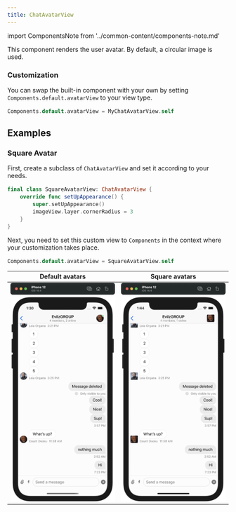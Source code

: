 ```yaml
---
title: ChatAvatarView
---
```


import ComponentsNote from '../common-content/components-note.md'

This component renders the user avatar. By default, a circular image is used. 

### Customization

You can swap the built-in component with your own by setting `Components.default.avatarView` to your view type.

```swift
Components.default.avatarView = MyChatAvatarView.self
```

<ComponentsNote />

## Examples

### Square Avatar

First, create a subclass of `ChatAvatarView` and set it according to your needs. 

```swift
final class SquareAvatarView: ChatAvatarView {
    override func setUpAppearance() {
        super.setUpAppearance()
        imageView.layer.cornerRadius = 3
    }
}
``` 

Next, you need to set this custom view to `Components` in the context where your customization takes place. 

```swift
Components.default.avatarView = SquareAvatarView.self
```

| Default avatars | Square avatars |
| ------------- | ------------- |
| ![Chat with default message alignment](../assets/message-layout-default.png)  | ![Chat with square avatart](../assets/message-layout-squared-avatar.png)  |
